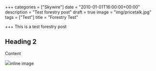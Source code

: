 +++
categories = ["Skywire"]
date = "2010-01-01T16:00:00+00:00"
description = "Test forestry post"
draft = true
image = "img/pricetalk.jpg"
tags = ["Test"]
title = "Forestry Test"

+++
This is a test forestry post

## Heading 2

Content

![](img/Skycoin-cxv061.jpg)inline image